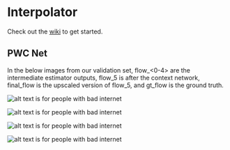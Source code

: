 # Interpolator

Check out the [wiki](https://github.com/NeedsMorePie/interpolator/wiki) to get started.

## PWC Net

In the below images from our validation set, flow_<0-4> are the intermediate estimator outputs, flow_5 is after the context network, final_flow is the upscaled version of flow_5, and gt_flow is the ground truth.

![alt text is for people with bad internet](https://media.githubusercontent.com/media/NeedsMorePie/interpolator/master/docs/image1.png)

![alt text is for people with bad internet](https://media.githubusercontent.com/media/NeedsMorePie/interpolator/master/docs/image2.png)

![alt text is for people with bad internet](https://media.githubusercontent.com/media/NeedsMorePie/interpolator/master/docs/image8.png)

![alt text is for people with bad internet](https://media.githubusercontent.com/media/NeedsMorePie/interpolator/master/docs/image13.png)

